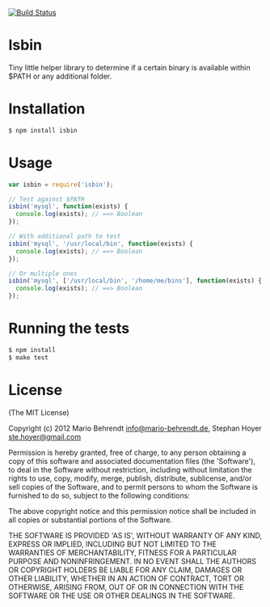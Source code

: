[![Build Status](https://secure.travis-ci.org/mbehrendt/isbin.png?branch=master)](https://travis-ci.org/mbehrendt/isbin)

# Isbin

Tiny little helper library to determine if a certain binary is available within $PATH or any additional folder.

# Installation

```bash
$ npm install isbin
```

# Usage

```js
var isbin = require('isbin');

// Test against $PATH
isbin('mysql', function(exists) {
  console.log(exists); // ==> Boolean
});

// With additional path to test
isbin('mysql', '/usr/local/bin', function(exists) {
  console.log(exists); // ==> Boolean
});

// Or multiple ones
isbin('mysql', ['/usr/local/bin', '/home/me/bins'], function(exists) {
  console.log(exists); // ==> Boolean
});
```

# Running the tests

```bash
$ npm install
$ make test
```

# License

(The MIT License)

Copyright (c) 2012 Mario Behrendt info@mario-behrendt.de, Stephan Hoyer <ste.hoyer@gmail.com>

Permission is hereby granted, free of charge, to any person obtaining a copy of this software and associated documentation files (the 'Software'), to deal in the Software without restriction, including without limitation the rights to use, copy, modify, merge, publish, distribute, sublicense, and/or sell copies of the Software, and to permit persons to whom the Software is furnished to do so, subject to the following conditions:

The above copyright notice and this permission notice shall be included in all copies or substantial portions of the Software.

THE SOFTWARE IS PROVIDED 'AS IS', WITHOUT WARRANTY OF ANY KIND, EXPRESS OR IMPLIED, INCLUDING BUT NOT LIMITED TO THE WARRANTIES OF MERCHANTABILITY, FITNESS FOR A PARTICULAR PURPOSE AND NONINFRINGEMENT. IN NO EVENT SHALL THE AUTHORS OR COPYRIGHT HOLDERS BE LIABLE FOR ANY CLAIM, DAMAGES OR OTHER LIABILITY, WHETHER IN AN ACTION OF CONTRACT, TORT OR OTHERWISE, ARISING FROM, OUT OF OR IN CONNECTION WITH THE SOFTWARE OR THE USE OR OTHER DEALINGS IN THE SOFTWARE.
